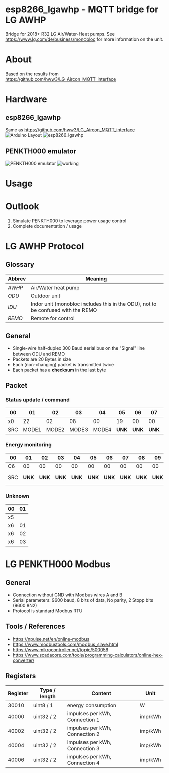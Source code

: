# esp8266_lgawhp - MQTT bridge for LG AWHP
Bridge for 2018+ R32 LG Air/Water-Heat pumps. See https://www.lg.com/de/business/monobloc for more information on the unit.

# About
Based on the results from https://github.com/hww3/LG_Aircon_MQTT_interface

# Hardware
## esp8266_lgawhp
Same as https://github.com/hww3/LG_Aircon_MQTT_interface
![Arduino Layout](https://github.com/ahuxtable/LG_Aircon_MQTT_interface/raw/master/Circuit_diagram_bb.png)
![esp8266_lgawhp](https://github.com/cribskip/esp8266_lgawhp/blob/master/gallery/esp8266_lgawhp.jpg)

## PENKTH000 emulator
![PENKTH000 emulator](https://github.com/cribskip/esp8266_lgawhp/blob/master/gallery/PENKTH000%20emulator.jpg)
![working](https://github.com/cribskip/esp8266_lgawhp/blob/master/gallery/PENKTH000%20emulator%20in%20use.jpg)

# Usage

# Outlook
1. Simulate PENKTH000 to leverage power usage control
2. Complete documentation / usage

# LG AWHP Protocol
## Glossary
Abbrev | Meaning
--- | ---
*AWHP* | Air/Water heat pump
*ODU* | Outdoor unit
*IDU* | Indor unit (monobloc includes this in the ODU), not to be confused with the REMO
*REMO* | Remote for control

## General
  - Single-wire half-duplex 300 Baud serial bus on the "Signal" line between ODU and REMO
  - Packets are 20 Bytes in size
  - Each (non-changing) packet is transmitted twice
  - Each packet has a **checksum** in the last byte

## Packet

### Status update / command
00 | 01 | 02 | 03 | 04 | 05 | 06 | 07 | 08 | 09 | 10 | 11 | 12 | 13 | 14 | 15 | 16 | 17 | 18 | 19
--- | --- | --- | --- | --- | --- | --- | --- | --- | --- | --- | --- | --- | --- | --- | --- | --- | --- | --- | ---
x0 | 22 | 02 | 08 | 00 | 19 | 00 | 00 | 14 | 2D | 00 | 17 | 11 | 26 | C0 | 00 | 06 | 40 | 00 | 2F
SRC | MODE1 | MODE2 | MODE3 | MODE4 | **UNK** | **UNK** | **UNK** | Water_target | DHW_target | **UNK** | Water_In | Water_Out | DHW | **UNK** | **UNK** | **UNK** | **UNK** | **UNK** | ChSum

### Energy monitoring
00 | 01 | 02 | 03 | 04 | 05 | 06 | 07 | 08 | 09 | 10 | 11 | 12 | 13 | 14 | 15 | 16 | 17 | 18 | 19
--- | --- | --- | --- | --- | --- | --- | --- | --- | --- | --- | --- | --- | --- | --- | --- | --- | --- | --- | ---
C6 | 00 | 00 | 00 | 00 | 00 | 00 | 00 | 00 | 00 | 0B | B8 | 00 | 00 | 00 | 00 | D0 | 07 | 00 | 35
SRC | **UNK** | **UNK** | **UNK** | **UNK** | **UNK** | **UNK** | **UNK** | **UNK** | **UNK** | Unit limit | Unit limit | **UNK** | **UNK** | **UNK** | **UNK** | 30010 | 30010 | **UNK** | ChSum

### Unknown
00 | 01
--- | ---
x5 | 
x6 | 01
x6 | 02
x6 | 03

# LG PENKTH000 Modbus
## General
  - Connection without GND with Modbus wires A and B
  - Serial parameters: 9600 baud, 8 bits of data, No parity, 2 Stopp bits (9600 8N2)
  - Protocol is standard Modbus RTU

## Tools / References
  - https://npulse.net/en/online-modbus
  - https://www.modbustools.com/modbus_slave.html
  - https://www.mikrocontroller.net/topic/500056
  - https://www.scadacore.com/tools/programming-calculators/online-hex-converter/
  
## Registers

Register | Type / length | Content | Unit
--- | --- | --- | ---
30010 | uint8 / 1 | energy consumption | W |
40000 | uint32 / 2 | impulses per kWh, Connection 1 | imp/kWh |
40002 | uint32 / 2 | impulses per kWh, Connection 2 | imp/kWh |
40004 | uint32 / 2 | impulses per kWh, Connection 3 | imp/kWh |
40006 | uint32 / 2 | impulses per kWh, Connection 4 | imp/kWh |
